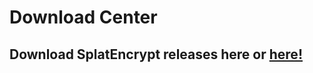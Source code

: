 # Download Center
## Download SplatEncrypt releases here or [here!](https://github.com/MCMiners9/SplatEncrypt/releases)
